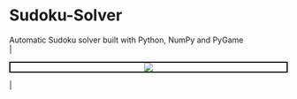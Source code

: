 # Sudoku-Solver
Automatic Sudoku solver built with Python, NumPy and PyGame<br>
|<p align="center" style="border:2px solid black"><img src="https://drive.google.com/uc?export=view&id=1aFC3K1Y2qgd4jdQZ2STPZOayHiUhqsFb"></p>|
